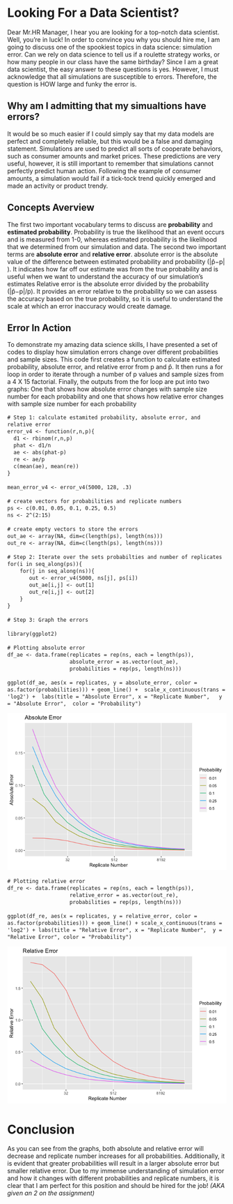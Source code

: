 # Looking For a Data Scientist?

Dear Mr.HR Manager, I hear you are looking for a top-notch data
scientist. Well, you’re in luck! In order to convince you why you should
hire me, I am going to discuss one of the spookiest topics in data
science: simulation error. Can we rely on data science to tell us if a
roulette strategy works, or how many people in our class have the same
birthday? Since I am a great data scientist, the easy answer to these
questions is yes. However, I must acknowledge that all simulations are
susceptible to errors. Therefore, the question is HOW large and funky
the error is.

## Why am I admitting that my simualtions have errors?

It would be so much easier if I could simply say that my data models are
perfect and completely reliable, but this would be a false and damaging
statement. Simulations are used to predict all sorts of cooperate
behaviors, such as consumer amounts and market prices. These predictions
are very useful, however, it is still important to remember that
simulations cannot perfectly predict human action. Following the example
of consumer amounts, a simulation would fail if a tick-tock trend
quickly emerged and made an activity or product trendy.

## Concepts Averview

The first two important vocabulary terms to discuss are **probability**
and **estimated probability**. Probability is true the likelihood that
an event occurs and is measured from 1-0, whereas estimated probability
is the likelihood that we determined from our simulation and data. The
second two important terms are **absolute error** and **relative
error**. absolute error is the absolute value of the difference between
estimated probability and probability (|p̂−p| ). It indicates how far off
our estimate was from the true probability and is useful when we want to
understand the accuracy of our simulation’s estimates Relative error is
the absolute error divided by the probability (|p̂−p|/p). It provides an
error relative to the probability so we can assess the accuracy based on
the true probability, so it is useful to understand the scale at which
an error inaccuracy would create damage.

## Error In Action

To demonstrate my amazing data science skills, I have presented a set of
codes to display how simulation errors change over different
probabilities and sample sizes. This code first creates a function to
calculate estimated probability, absolute error, and relative error from
p and p̂. It then runs a for loop in order to iterate through a number of
p values and sample sizes from a 4 X 15 factorial. Finally, the outputs
from the for loop are put into two graphs: One that shows how absolute
error changes with sample size number for each probability and one that
shows how relative error changes with sample size number for each
probability

    # Step 1: calculate estamited probability, absolute error, and relative error
    error_v4 <- function(r,n,p){
      d1 <- rbinom(r,n,p)
      phat <- d1/n
      ae <- abs(phat-p)
      re <- ae/p
      c(mean(ae), mean(re))
    }

    mean_error_v4 <- error_v4(5000, 128, .3)

    # create vectors for probabilities and replicate numbers
    ps <- c(0.01, 0.05, 0.1, 0.25, 0.5)
    ns <- 2^(2:15)

    # create empty vectors to store the errors
    out_ae <- array(NA, dim=c(length(ps), length(ns)))
    out_re <- array(NA, dim=c(length(ps), length(ns)))

    # Step 2: Iterate over the sets probabilties and number of replicates
    for(i in seq_along(ps)){
        for(j in seq_along(ns)){
           out <- error_v4(5000, ns[j], ps[i])
           out_ae[i,j] <- out[1]
           out_re[i,j] <- out[2]  
        }
    }

    # Step 3: Graph the errors

    library(ggplot2)

    # Plotting absolute error
    df_ae <- data.frame(replicates = rep(ns, each = length(ps)),
                        absolute_error = as.vector(out_ae),
                        probabilities = rep(ps, length(ns)))

    ggplot(df_ae, aes(x = replicates, y = absolute_error, color = as.factor(probabilities))) + geom_line() +  scale_x_continuous(trans = 'log2') +  labs(title = "Absolute Error", x = "Replicate Number",   y = "Absolute Error",  color = "Probability")

![](simulation-error_files/figure-markdown_strict/unnamed-chunk-2-1.png)

    # Plotting relative error
    df_re <- data.frame(replicates = rep(ns, each = length(ps)),
                        relative_error = as.vector(out_re),
                        probabilities = rep(ps, length(ns)))

    ggplot(df_re, aes(x = replicates, y = relative_error, color = as.factor(probabilities))) + geom_line() + scale_x_continuous(trans = 'log2') + labs(title = "Relative Error", x = "Replicate Number",  y = "Relative Error", color = "Probability")

![](simulation-error_files/figure-markdown_strict/unnamed-chunk-2-2.png)

# Conclusion

As you can see from the graphs, both absolute and relative error will
decrease and replicate number increases for all probabilities.
Additionally, it is evident that greater probabilities will result in a
larger absolute error but smaller relative error. Due to my immense
understanding of simulation error and how it changes with different
probabilities and replicate numbers, it is clear that I am perfect for
this position and should be hired for the job! *(AKA given an 2 on the
assignment)*
